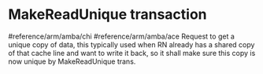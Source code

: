 # MakeReadUnique transaction
#reference/arm/amba/chi
#reference/arm/amba/ace
Request to get a unique copy of data, this typically used when RN already has a shared copy of that cache line and want to write it back, so it shall make sure this copy is now unique by MakeReadUnique trans.